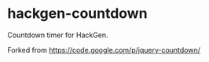 hackgen-countdown
=================
Countdown timer for HackGen.

Forked from https://code.google.com/p/jquery-countdown/
